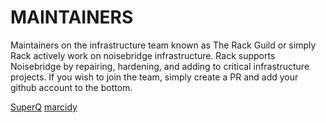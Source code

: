 # MAINTAINERS
Maintainers on the infrastructure team known as The Rack Guild or simply Rack actively work on noisebridge infrastructure.  Rack supports Noisebridge by repairing, hardening, and adding to critical infrastructure projects.  If you wish to join the team, simply create a PR and add your github account to the bottom.

[SuperQ](https://github.com/SuperQ)
[marcidy](https://github.com/marcidy)

